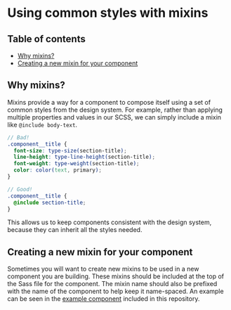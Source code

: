# Using common styles with mixins

## Table of contents
* [Why mixins?](#why-mixins)
* [Creating a new mixin for your component](#creating-a-new-mixin-for-your-component)

## Why mixins?
Mixins provide a way for a component to compose itself using a set of common styles from the design system. For example, rather than applying multiple properties and values in our SCSS, we can simply include a mixin like `@include body-text`.

```scss
// Bad!
.component__title {
  font-size: type-size(section-title);
  line-height: type-line-height(section-title);
  font-weight: type-weight(section-title);
  color: color(text, primary);
}

// Good!
.component__title {
  @include section-title;
}
```

This allows us to keep components consistent with the design system, because they can inherit all the styles needed.


## Creating a new mixin for your component
Sometimes you will want to create new mixins to be used in a new component you are building. These mixins should be included at the top of the Sass file for the component. The mixin name should also be prefixed with the name of the component to help keep it name-spaced. An example can be seen in the [example component](../building-a-component/sample-component.scss) included in this repository.
